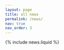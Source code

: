 ```yaml
---
layout: page
title: all news 
permalink: /news/
nav: true
nav_order: 3
---
```


{% include news.liquid %}
